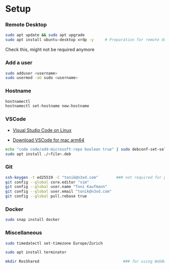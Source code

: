 # Setup



### Remote Desktop

```sh
sudo apt update && sudo apt upgrade
sudo apt install ubuntu-desktop xrdp -y     # Preparation for remote desktop access
```

Check this, might not be required anymore



### Add a user

```sh
sudo adduser <username>
sudo usermod -aG sudo <username>
```



### Hostname

```sh
hostnamectl
hostnamectl set-hostname new-hostname
```



### VSCode

- [Visual Studio Code on Linux](https://code.visualstudio.com/docs/setup/linux)

- [Download VSCode for mac arm64](https://code.visualstudio.com/docs/?dv=linuxarm64_deb)

```sh
echo "code code/add-microsoft-repo boolean true" | sudo debconf-set-selections
sudo apt install ./<file>.deb
```



### Git

```sh
ssh-keygen -t ed25519 -C "tonik@n3xd.com"        ### not required for public users
git config --global core.editor "vim"
git config --global user.name "Toni Kaufmann"
git config --global user.email "tonik@n3xd.com"
git config --global pull.rebase true
```



### Docker

```sh
sudo snap install docker
```



### Miscellaneous

```sh
sudo timedatectl set-timezone Europe/Zurich

sudo apt install terminator

mkdir RosShared										### for using WebBots on the mac host
```

